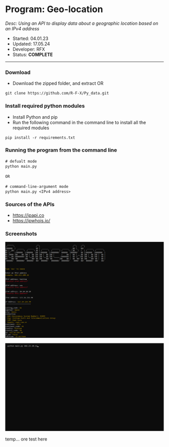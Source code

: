 # Program:    Geo-location
_Desc:       Using an API to display data about a geographic location based on an IPv4 address_
- Started:    04.01.23
- Updated:    17.05.24
- Developer:  RFX
- Status:     **COMPLETE**
---

### Download
- Download the zipped folder, and extract OR
```
git clone https://github.com/R-F-X/Py_data.git
```

### Install required python modules
- Install Python and pip
- Run the following command in the command line to install all the required modules
```
pip install -r requirements.txt 
```

### Running the program from the command line
```
# defualt mode
python main.py

OR 

# command-line-argument mode
python main.py <IPv4 address>
```


### Sources of the APIs 
- https://ipapi.co
- https://ipwhois.io/


### Screenshots
![default mode](./$screenshots/sshot1.png)

!["command-line-arg mode"](./$screenshots/sshot2.png)

temp...
ore test here

